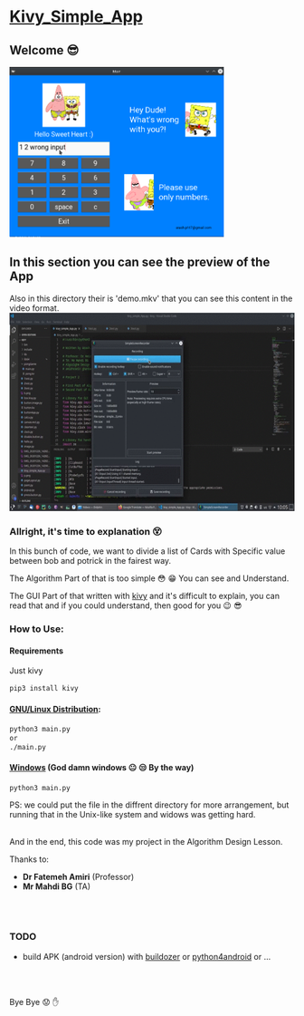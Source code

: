 # [Kivy_Simple_App](https://github.com/arashph17/kivy_simple_app)
## Welcome :sunglasses:

<img src="demo.png" alt="a demo pic of app" height="300">

## In this section you can see the preview of the App
Also in this directory their is 'demo.mkv' that you can see this content in the video format.
<img src="demo.gif" height="350">

### Allright, it's time to explanation :dizzy_face:

In this bunch of code, we want to divide a list of Cards with Specific value between bob and potrick in the fairest way.

The Algorithm Part of that is too simple :flushed: :grin: You can see and Understand.

The GUI Part of that written with [kivy](https://kivy.org/#home) and it's difficult to explain, you can read that and if you could understand, then good for you :wink: :sunglasses:
<br />
### How to Use:
#### Requirements
Just kivy
```bash
pip3 install kivy
```
#### [GNU/Linux Distribution](https://www.gnu.org/gnu/linux-and-gnu.en.html):

```
python3 main.py
or
./main.py
```

#### [Windows](https://stallman.org/microsoft.html) (God damn windows :neutral_face: :unamused: By the way)
```
python3 main.py
```

PS: we could put the file in the diffrent directory for more arrangement, but running that in the Unix-like system and widows was getting hard.
<br />
<br />

And in the end, this code was my project in the Algorithm Design Lesson.

Thanks to: <br />
- **Dr Fatemeh Amiri** (Professor) <br />
- **Mr Mahdi BG** (TA)
 
<br />
<br />

### TODO
- build APK (android version) with [buildozer](https://buildozer.readthedocs.io/en/latest/) or [python4android](https://python-for-android.readthedocs.io/en/latest/) or ...
<br />
<br />

Bye Bye :worried: :hand:

<br />
<br />
